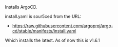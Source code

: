 Installs ArgoCD.

install.yaml is sour5ced from the URL:

* https://raw.githubusercontent.com/argoproj/argo-cd/stable/manifests/install.yaml

Which installs the latest.  As of now this is v1.6.1

